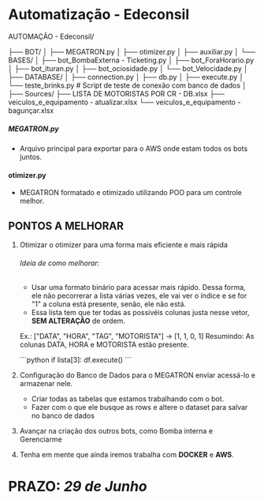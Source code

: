 # Automatização - Edeconsil

AUTOMAÇÃO - Edeconsil/

├── BOT/
│   ├── MEGATRON.py
│   ├── otimizer.py
│   ├── auxiliar.py
│   └── BASES/
│       ├── bot_BombaExterna - Ticketing.py
│       ├── bot_ForaHorario.py
│       ├── bot_ituran.py
│       ├── bot_ociosidade.py
│       └── bot_Velocidade.py
│
├── DATABASE/
│   ├── connection.py
│   ├── db.py
│   ├── execute.py
│   └── teste_brinks.py    # Script de teste de conexão com banco de dados
│
├── Sources/
    ├── LISTA DE MOTORISTAS POR CR - DB.xlsx
    ├── veiculos_e_equipamento - atualizar.xlsx
    └── veiculos_e_equipamento - bagunçar.xlsx

##### **MEGATRON.py**
- Arquivo principal para exportar para o AWS onde estam todos os bots juntos.

#### **otimizer.py**
- MEGATRON formatado e otimizado utilizando POO para um controle melhor.





## PONTOS A MELHORAR
1. Otimizar o otimizer para uma forma mais eficiente e mais rápida
   ###### Ideia de como melhorar:
      - Usar uma formato binário para acessar mais rápido. Dessa forma, ele não pecorrerar a lista várias vezes, ele vai ver o índice e se for "1" a coluna está presente, senão, ele não está.
      - Essa lista tem que ter todas as possivéis colunas justa nesse vetor, **SEM ALTERAÇÃO** de ordem.
  
      Ex.: ["DATA", "HORA", "TAG", "MOTORISTA"] -> [1, 1, 0, 1]
      Resumindo: As colunas DATA, HORA e MOTORISTA estão presente.
   
      ´´´python
      if lista[3]:
         df.execute()
      ´´´

3. Configuração do Banco de Dados para o MEGATRON enviar acessá-lo e armazenar nele.
   - Criar todas as tabelas que estamos trabalhando com o bot.
   - Fazer com o que ele busque as rows e altere o dataset para salvar no banco de dados
     
4. Avançar na criação dos outros bots, como Bomba interna e Gerenciarme

5. Tenha em mente que ainda iremos trabalha com **DOCKER** e **AWS**.




# PRAZO: ***29 de Junho***
